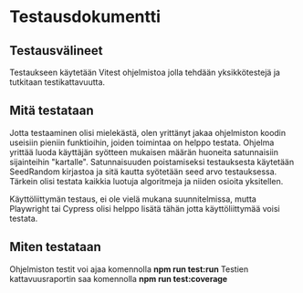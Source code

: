 
# Testausdokumentti

## Testausvälineet
Testaukseen käytetään Vitest ohjelmistoa jolla tehdään yksikkötestejä ja tutkitaan testikattavuutta.

## Mitä testataan
Jotta testaaminen olisi mielekästä, olen yrittänyt jakaa ohjelmiston koodin useisiin pieniin funktioihin, joiden toimintaa on helppo testata. Ohjelma yrittää luoda käyttäjän syötteen mukaisen määrän huoneita satunnaisiin sijainteihin "kartalle". Satunnaisuuden poistamiseksi testauksesta käytetään SeedRandom kirjastoa ja sitä kautta syötetään seed arvo testauksessa. 
Tärkein olisi testata kaikkia luotuja algoritmeja ja niiden osioita yksitellen. 

Käyttöliittymän testaus, ei ole vielä mukana suunnitelmissa, mutta Playwright tai Cypress olisi helppo lisätä tähän jotta käyttöliittymää voisi testata. 

## Miten testataan
Ohjelmiston testit voi ajaa komennolla 
**npm run test:run**
Testien kattavuusraportin saa komennolla
**npm run test:coverage**